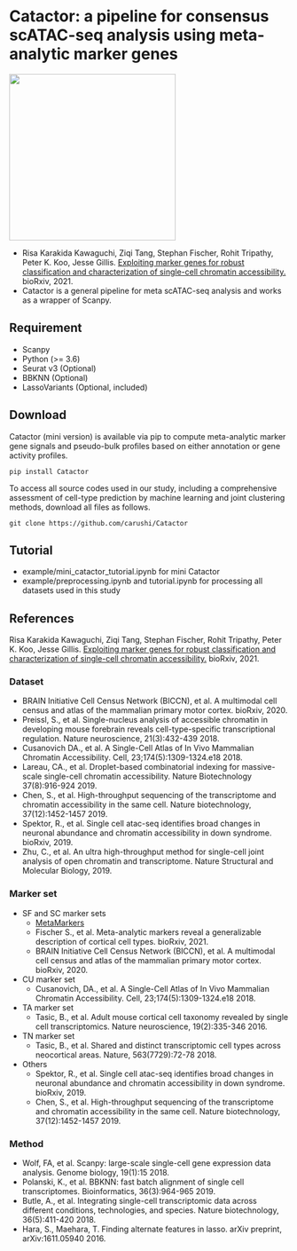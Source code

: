 # Catactor: a pipeline for consensus scATAC-seq analysis using meta-analytic marker genes

<img src="https://dl.dropboxusercontent.com/s/mgv0mmx0p0rctvm/logo_catactor.png?dl=0" width="300">

*  Risa Karakida Kawaguchi, Ziqi Tang, Stephan Fischer, Rohit Tripathy, Peter K. Koo, Jesse Gillis. [Exploiting marker genes for robust classification and characterization of single-cell chromatin accessibility.](https://doi.org/10.1101/2021.04.01.438068) bioRxiv, 2021.
* Catactor is a general pipeline for meta scATAC-seq analysis and works as a wrapper of Scanpy.

## Requirement
* Scanpy
* Python (>= 3.6)
* Seurat v3 (Optional)
* BBKNN (Optional)
* LassoVariants (Optional, included)

## Download

Catactor (mini version) is available via pip to compute meta-analytic marker gene signals and pseudo-bulk profiles based on either annotation or gene activity profiles.

```
pip install Catactor
```

To access all source codes used in our study, including a comprehensive assessment of cell-type prediction by machine learning and joint clustering methods, download all files as follows.

```
git clone https://github.com/carushi/Catactor
```


## Tutorial
* example/mini_catactor_tutorial.ipynb for mini Catactor
* example/preprocessing.ipynb and tutorial.ipynb for processing all datasets used in this study

## References
 Risa Karakida Kawaguchi, Ziqi Tang, Stephan Fischer, Rohit Tripathy, Peter K. Koo, Jesse Gillis. [Exploiting marker genes for robust classification and characterization of single-cell chromatin accessibility.](https://doi.org/10.1101/2021.04.01.438068) bioRxiv, 2021.
### Dataset
* BRAIN Initiative Cell Census Network (BICCN), et al. A multimodal cell census and atlas of the mammalian primary motor cortex. bioRxiv, 2020.
* Preissl, S., et al. Single-nucleus analysis of accessible chromatin in developing mouse forebrain reveals cell-type-specific transcriptional regulation. Nature neuroscience, 21(3):432-439 2018.
* Cusanovich DA., et al. A Single-Cell Atlas of In Vivo Mammalian Chromatin Accessibility. Cell, 23;174(5):1309-1324.e18 2018.
* Lareau, CA., et al. Droplet-based combinatorial indexing for massive-scale single-cell
chromatin accessibility. Nature Biotechnology 37(8):916-924 2019.
* Chen, S., et al. High-throughput sequencing of the transcriptome and chromatin accessibility
in the same cell. Nature biotechnology, 37(12):1452-1457 2019.
* Spektor, R., et al. Single cell atac-seq identifies broad changes in neuronal abundance and chromatin accessibility in down syndrome. bioRxiv, 2019.
* Zhu, C., et al. An ultra high-throughput method for single-cell joint analysis of open chromatin and transcriptome. Nature Structural and Molecular Biology, 2019.

### Marker set
* SF and SC marker sets
    * [MetaMarkers](https://github.com/gillislab/MetaMarkers)
    * Fischer S., et al. Meta-analytic markers reveal a generalizable description of cortical cell types. bioRxiv, 2021.
    * BRAIN Initiative Cell Census Network (BICCN), et al. A multimodal cell census and atlas of the mammalian primary motor cortex.  bioRxiv, 2020.
* CU marker set
    * Cusanovich, DA., et al. A Single-Cell Atlas of In Vivo Mammalian Chromatin Accessibility. Cell, 23;174(5):1309-1324.e18 2018.
* TA marker set
    * Tasic, B., et al. Adult mouse cortical cell taxonomy revealed by single cell transcriptomics. Nature neuroscience, 19(2):335-346 2016.
* TN marker set
    * Tasic, B., et al. Shared and distinct transcriptomic cell types across neocortical areas. Nature, 563(7729):72-78 2018.
* Others
    * Spektor, R., et al. Single cell atac-seq identifies broad changes in neuronal abundance and chromatin accessibility in down syndrome. bioRxiv, 2019.
    * Chen, S., et al. High-throughput sequencing of the transcriptome and chromatin accessibility
in the same cell. Nature biotechnology, 37(12):1452-1457 2019.

### Method
* Wolf, FA, et al. Scanpy: large-scale single-cell gene expression data analysis. Genome biology, 19(1):15 2018.
* Polanski, K., et al. BBKNN: fast batch alignment of single cell transcriptomes. Bioinformatics, 36(3):964-965 2019.
* Butle, A., et al. Integrating single-cell transcriptomic data across different conditions, technologies, and species. Nature biotechnology, 36(5):411-420 2018.
* Hara, S., Maehara, T. Finding alternate features in lasso. arXiv preprint, arXiv:1611.05940 2016.
